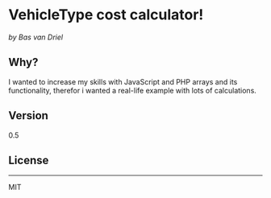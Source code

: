 # VehicleType cost calculator!
*by Bas van Driel*


## Why?

I wanted to increase my skills with JavaScript and PHP arrays and its functionality, therefor i wanted a real-life example with lots of calculations.

## Version

0.5

## License
----

MIT
